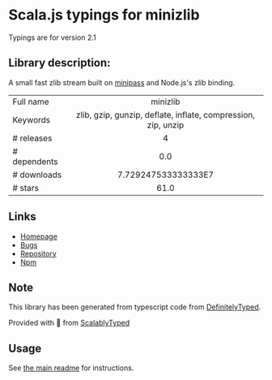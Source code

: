 
# Scala.js typings for minizlib

Typings are for version 2.1

## Library description:
A small fast zlib stream built on [minipass](http://npm.im/minipass) and Node.js's zlib binding.

|                    |                 |
| ------------------ | :-------------: |
| Full name          | minizlib |
| Keywords           | zlib, gzip, gunzip, deflate, inflate, compression, zip, unzip |
| # releases         | 4 |
| # dependents       | 0.0 |
| # downloads        | 7.729247533333333E7 |
| # stars            | 61.0 |

## Links
- [Homepage](https://github.com/isaacs/minizlib#readme)
- [Bugs](https://github.com/isaacs/minizlib/issues)
- [Repository](https://github.com/isaacs/minizlib)
- [Npm](https://www.npmjs.com/package/minizlib)
    


## Note
This library has been generated from typescript code from [DefinitelyTyped](https://definitelytyped.org).

Provided with :purple_heart: from [ScalablyTyped](https://github.com/oyvindberg/ScalablyTyped)

## Usage
See [the main readme](../../readme.md) for instructions.


